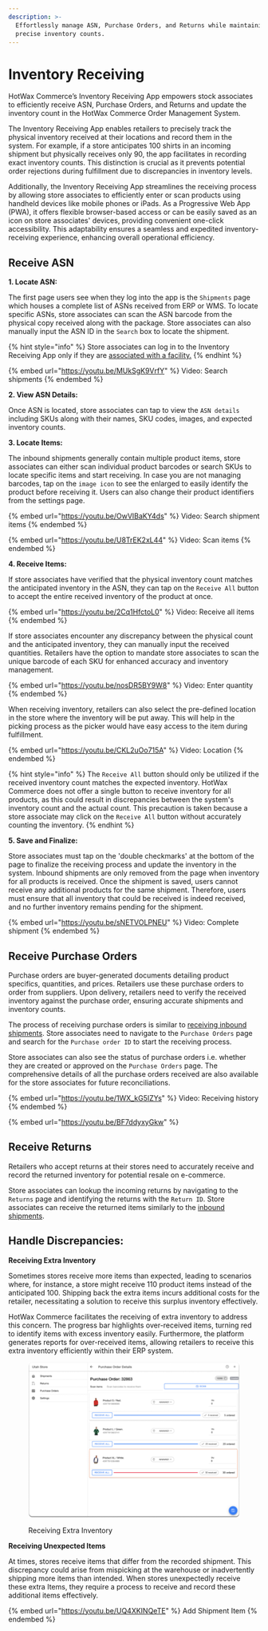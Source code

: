 ```yaml
---
description: >-
  Effortlessly manage ASN, Purchase Orders, and Returns while maintaining
  precise inventory counts.
---
```


# Inventory Receiving

HotWax Commerce’s Inventory Receiving App empowers stock associates to efficiently receive ASN, Purchase Orders, and Returns and update the inventory count in the HotWax Commerce Order Management System.

The Inventory Receiving App enables retailers to precisely track the physical inventory received at their locations and record them in the system. For example, if a store anticipates 100 shirts in an incoming shipment but physically receives only 90, the app facilitates in recording exact inventory counts. This distinction is crucial as it prevents potential order rejections during fulfillment due to discrepancies in inventory levels.

Additionally, the Inventory Receiving App streamlines the receiving process by allowing store associates to efficiently enter or scan products using handheld devices like mobile phones or iPads. As a Progressive Web App (PWA), it offers flexible browser-based access or can be easily saved as an icon on store associates' devices, providing convenient one-click accessibility. This adaptability ensures a seamless and expedited inventory-receiving experience, enhancing overall operational efficiency.

## Receive ASN

**1. Locate ASN:**

The first page users see when they log into the app is the `Shipments` page which houses a complete list of ASNs received from ERP or WMS. To locate specific ASNs, store associates can scan the ASN barcode from the physical copy received along with the package. Store associates can also manually input the ASN ID in the `Search` box to locate the shipment.

{% hint style="info" %}
Store associates can log in to the Inventory Receiving App only if they are [associated with a facility.](https://docs.hotwax.co/documents/v/system-admins/administration/users/user-permission)
{% endhint %}

{% embed url="https://youtu.be/MUkSgK9VrfY" %}
Video: Search shipments
{% endembed %}

**2. View ASN Details:**

Once ASN is located, store associates can tap to view the `ASN details` including SKUs along with their names, SKU codes, images, and expected inventory counts.

**3. Locate Items:**

The inbound shipments generally contain multiple product items, store associates can either scan individual product barcodes or search SKUs to locate specific items and start receiving. In case you are not managing barcodes, tap on the `image icon` to see the enlarged to easily identify the product before receiving it. Users can also change their product identifiers from the settings page.

{% embed url="https://youtu.be/OwVIBaKY4ds" %}
Video: Search shipment items
{% endembed %}

{% embed url="https://youtu.be/U8TrEK2xL44" %}
Video: Scan items
{% endembed %}

**4. Receive Items:**

If store associates have verified that the physical inventory count matches the anticipated inventory in the ASN, they can tap on the `Receive All` button to accept the entire received inventory of the product at once.

{% embed url="https://youtu.be/2Cq1HfctoL0" %}
Video: Receive all items
{% endembed %}

If store associates encounter any discrepancy between the physical count and the anticipated inventory, they can manually input the received quantities. Retailers have the option to mandate store associates to scan the unique barcode of each SKU for enhanced accuracy and inventory management.

{% embed url="https://youtu.be/nosDR5BY9W8" %}
Video: Enter quantity
{% endembed %}

When receiving inventory, retailers can also select the pre-defined location in the store where the inventory will be put away. This will help in the picking process as the picker would have easy access to the item during fulfillment.

{% embed url="https://youtu.be/CKL2uOo715A" %}
Video: Location
{% endembed %}

{% hint style="info" %}
The `Receive All` button should only be utilized if the received inventory count matches the expected inventory. HotWax Commerce does not offer a single button to receive inventory for all products, as this could result in discrepancies between the system's inventory count and the actual count. This precaution is taken because a store associate may click on the `Receive All` button without accurately counting the inventory.
{% endhint %}

**5. Save and Finalize:**

Store associates must tap on the 'double checkmarks' at the bottom of the page to finalize the receiving process and update the inventory in the system. Inbound shipments are only removed from the page when inventory for all products is received. Once the shipment is saved, users cannot receive any additional products for the same shipment. Therefore, users must ensure that all inventory that could be received is indeed received, and no further inventory remains pending for the shipment.

{% embed url="https://youtu.be/sNETVOLPNEU" %}
Video: Complete shipment
{% endembed %}

## Receive Purchase Orders

Purchase orders are buyer-generated documents detailing product specifics, quantities, and prices. Retailers use these purchase orders to order from suppliers. Upon delivery, retailers need to verify the received inventory against the purchase order, ensuring accurate shipments and inventory counts.

The process of receiving purchase orders is similar to [receiving inbound shipments](receiving.md#receive-asn). Store associates need to navigate to the `Purchase Orders` page and search for the `Purchase order ID` to start the receiving process.

Store associates can also see the status of purchase orders i.e. whether they are created or approved on the `Purchase Orders` page. The comprehensive details of all the purchase orders received are also available for the store associates for future reconciliations.

{% embed url="https://youtu.be/1WX_kG5IZYs" %}
Video: Receiving history
{% endembed %}

{% embed url="https://youtu.be/BF7ddyxyGkw" %}

## Receive Returns

Retailers who accept returns at their stores need to accurately receive and record the returned inventory for potential resale on e-commerce.

Store associates can lookup the incoming returns by navigating to the `Returns` page and identifying the returns with the `Return ID`. Store associates can receive the returned items similarly to the [inbound shipments](receiving.md#receive-asn).

## Handle Discrepancies:

**Receiving Extra Inventory**

Sometimes stores receive more items than expected, leading to scenarios where, for instance, a store might receive 110 product items instead of the anticipated 100. Shipping back the extra items incurs additional costs for the retailer, necessitating a solution to receive this surplus inventory effectively.

HotWax Commerce facilitates the receiving of extra inventory to address this concern. The progress bar highlights over-received items, turning red to identify items with excess inventory easily. Furthermore, the platform generates reports for over-received items, allowing retailers to receive this extra inventory efficiently within their ERP system.

<figure><img src="../.gitbook/assets/Excess Inventory Received.png" alt="" width="563"><figcaption><p>Receiving Extra Inventory</p></figcaption></figure>

**Receiving Unexpected Items**

At times, stores receive items that differ from the recorded shipment. This discrepancy could arise from mispicking at the warehouse or inadvertently shipping more items than intended. When stores unexpectedly receive these extra Items, they require a process to receive and record these additional items effectively.

{% embed url="https://youtu.be/UQ4XKINQeTE" %}
Add Shipment Item
{% endembed %}

